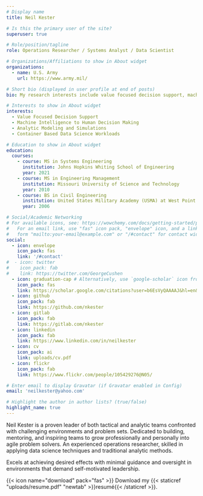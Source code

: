 ```yaml
---
# Display name
title: Neil Kester

# Is this the primary user of the site?
superuser: true

# Role/position/tagline
role: Operations Researcher / Systems Analyst / Data Scientist

# Organizations/Affiliations to show in About widget
organizations:
  - name: U.S. Army
    url: https://www.army.mil/

# Short bio (displayed in user profile at end of posts)
bio: My research interests include value focused decision support, machine intelligence to human decision making, and analytic modeling and simulation..

# Interests to show in About widget
interests:
  - Value Focused Decision Support
  - Machine Intelligence to Human Decision Making
  - Analytic Modeling and Simulations
  - Container Based Data Science Workloads

# Education to show in About widget
education:
  courses:
    - course: MS in Systems Engineering
      institution: Johns Hopkins Whiting School of Engineering
      year: 2021
    - course: MS in Engineering Management
      institution: Missouri University of Science and Technology
      year: 2010
    - course: BS in Civil Engineering
      institution: United States Military Academy (USMA) at West Point
      year: 2006

# Social/Academic Networking
# For available icons, see: https://wowchemy.com/docs/getting-started/page-builder/#icons
#   For an email link, use "fas" icon pack, "envelope" icon, and a link in the
#   form "mailto:your-email@example.com" or "/#contact" for contact widget.
social:
  - icon: envelope
    icon_pack: fas
    link: '/#contact'
#  - icon: twitter
#    icon_pack: fab
#    link: https://twitter.com/GeorgeCushen
  - icon: graduation-cap # Alternatively, use `google-scholar` icon from `ai` icon pack
    icon_pack: fas
    link: https://scholar.google.com/citations?user=b6EsVyQAAAAJ&hl=en&oi=ao
  - icon: github
    icon_pack: fab
    link: https://github.com/nkester
  - icon: gitlab
    icon_pack: fab
    link: https://gitlab.com/nkester
  - icon: linkedin
    icon_pack: fab
    link: https://www.linkedin.com/in/neilkester
  - icon: cv
    icon_pack: ai
    link: uploads/cv.pdf
  - icon: flickr
    icon_pack: fab
    link: https://www.flickr.com/people/105429276@N05/

# Enter email to display Gravatar (if Gravatar enabled in Config)
email: 'neilkester@yahoo.com'

# Highlight the author in author lists? (true/false)
highlight_name: true
---
```


Neil Kester is a proven leader of both tactical and analytic teams confronted with challenging environments and problem sets. Dedicated to building, mentoring, and inspiring teams to grow professionally and personally into agile problem solvers. An experienced operations researcher, skilled in applying data science techniques and traditional analytic methods.  

Excels at achieving desired effects with minimal guidance and oversight in environments that demand self-motivated leadership.

{{< icon name="download" pack="fas" >}} Download my {{< staticref "uploads/resume.pdf" "newtab" >}}resumé{{< /staticref >}}.
